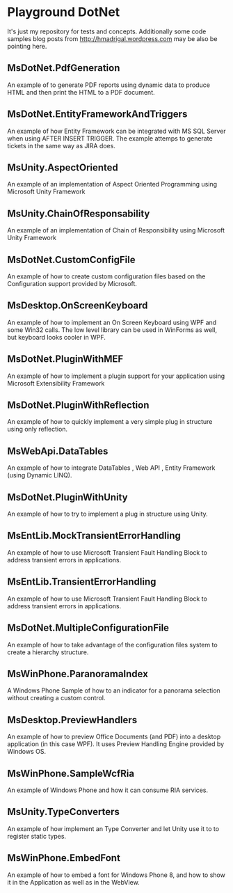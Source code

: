# Playground DotNet #

It's just my repository for tests and concepts. Additionally some code samples blog posts from http://hmadrigal.wordpress.com may be also be pointing here.  

## MsDotNet.PdfGeneration ##
An example of to generate PDF reports using dynamic data to produce HTML and then print the HTML to a PDF document.

## MsDotNet.EntityFrameworkAndTriggers ##
An example of how Entity Framework can be integrated with MS SQL Server when using AFTER INSERT TRIGGER. The example attemps to generate tickets in the same way as JIRA does.

## MsUnity.AspectOriented ##
An example of an implementation of Aspect Oriented Programming using Microsoft Unity Framework

## MsUnity.ChainOfResponsability ##
An example of an implementation of Chain of Responsibility using Microsoft Unity Framework

## MsDotNet.CustomConfigFile ##
An example of how to create custom configuration files based on the Configuration support provided by Microsoft.

## MsDesktop.OnScreenKeyboard ##
An example of how to implement an On Screen Keyboard using WPF and some Win32 calls. The low level library can be used in WinForms as well, but keyboard looks cooler in WPF. 

## MsDotNet.PluginWithMEF ##
An example of how to implement a plugin support for your application using Microsoft Extensibility Framework

## MsDotNet.PluginWithReflection ##
An example of how to quickly implement a very simple plug in structure using only reflection. 

## MsWebApi.DataTables ##
An example of how to integrate DataTables , Web API , Entity Framework (using Dynamic LINQ).

## MsDotNet.PluginWithUnity ##
An example of how to try to implement a plug in structure using Unity.

## MsEntLib.MockTransientErrorHandling ##
An example of how to use Microsoft Transient Fault Handling Block to address transient errors in applications.

## MsEntLib.TransientErrorHandling ##
An example of how to use Microsoft Transient Fault Handling Block to address transient errors in applications.

## MsDotNet.MultipleConfigurationFile ##
An example of how to take advantage of the configuration files system to create a hierarchy structure.

## MsWinPhone.ParanoramaIndex ##
A Windows Phone Sample of how to an indicator for a panorama selection without creating a custom control.

## MsDesktop.PreviewHandlers ##
An example of how to preview Office Documents (and PDF) into a desktop application (in this case WPF). It uses Preview Handling Engine provided by Windows OS.

## MsWinPhone.SampleWcfRia ##
An example of Windows Phone and how it can consume RIA services.

## MsUnity.TypeConverters ##
An example of how implement an Type Converter and let Unity use it to to register static types.

## MsWinPhone.EmbedFont ##
An example of how to embed a font for Windows Phone 8, and how to show it in the Application as well as in the WebView.
